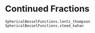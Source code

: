# Continued Fractions

```@docs
SphericalBesselFunctions.lentz_thompson
SphericalBesselFunctions.steed_kahan
```
